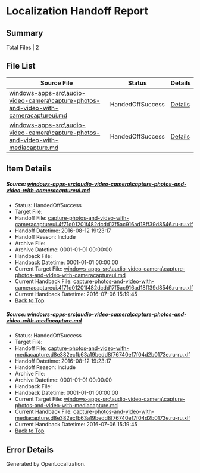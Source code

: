 # <a name='report-top'></a> Localization Handoff Report

## Summary
 Total Files | 2

## File List
 Source File | Status | Details 
 ----------- | ------ | ------- 
 [windows-apps-src\audio-video-camera\capture-photos-and-video-with-cameracaptureui.md](https://github.com/Microsoft/windows-apps/blob/b4bf4d74ae291186100a553a90fd93f890b8ece4/windows-apps-src/audio-video-camera/capture-photos-and-video-with-cameracaptureui.md) | HandedOffSuccess | [Details](#fea1c2f8f52ec9ac485d9a4846cc0661243a7ccc161)
 [windows-apps-src\audio-video-camera\capture-photos-and-video-with-mediacapture.md](https://github.com/Microsoft/windows-apps/blob/f42a093a42f43177f70c418c65a250b38e3dcd58/windows-apps-src/audio-video-camera/capture-photos-and-video-with-mediacapture.md) | HandedOffSuccess | [Details](#8e3ff7b37e0b5883d5e84ab5440bec78e35dd772162)

## Item Details
##### <a name='fea1c2f8f52ec9ac485d9a4846cc0661243a7ccc161'></a> Source: [windows-apps-src\audio-video-camera\capture-photos-and-video-with-cameracaptureui.md](https://github.com/Microsoft/windows-apps/blob/b4bf4d74ae291186100a553a90fd93f890b8ece4/windows-apps-src/audio-video-camera/capture-photos-and-video-with-cameracaptureui.md)
* Status: HandedOffSuccess
* Target File: 
* Handoff File: [capture-photos-and-video-with-cameracaptureui.4f71d01201f482dcdd17f5ac916ad18ff39d8546.ru-ru.xlf](https://github.com/Microsoft/WDG.handoff/blob/1c463d7ca34e7778f26ccf31af849eb0b600b340/ol-handoff/Microsoft/windows-apps.ru-ru/master/capture-photos-and-video-with-cameracaptureui.4f71d01201f482dcdd17f5ac916ad18ff39d8546.ru-ru.xlf)
* Handoff Datetime: 2016-08-12 19:23:17
* Handoff Reason: Include
* Archive File: 
* Archive Datetime: 0001-01-01 00:00:00
* Handback File: 
* Handback Datetime: 0001-01-01 00:00:00
* Current Target File: [windows-apps-src\audio-video-camera\capture-photos-and-video-with-cameracaptureui.md](https://github.com/Microsoft/windows-apps.ru-ru/blob/93f7daed53c2f646ab9c83858aa28237022d818d/windows-apps-src/audio-video-camera/capture-photos-and-video-with-cameracaptureui.md)
* Current Handback File: [capture-photos-and-video-with-cameracaptureui.4f71d01201f482dcdd17f5ac916ad18ff39d8546.ru-ru.xlf](https://github.com/Microsoft/WDG.handback/blob/d3d0e23c0b6ca1c844ba3c34aead5291de8d3362/ol-handback/Microsoft/windows-apps.ru-ru/master/capture-photos-and-video-with-cameracaptureui.4f71d01201f482dcdd17f5ac916ad18ff39d8546.ru-ru.xlf)
* Current Handback Datetime: 2016-07-06 15:19:45
* [Back to Top](#report-top)

##### <a name='8e3ff7b37e0b5883d5e84ab5440bec78e35dd772162'></a> Source: [windows-apps-src\audio-video-camera\capture-photos-and-video-with-mediacapture.md](https://github.com/Microsoft/windows-apps/blob/f42a093a42f43177f70c418c65a250b38e3dcd58/windows-apps-src/audio-video-camera/capture-photos-and-video-with-mediacapture.md)
* Status: HandedOffSuccess
* Target File: 
* Handoff File: [capture-photos-and-video-with-mediacapture.d8e382ecfb63a19bedd8f76740ef7f04d2b0173e.ru-ru.xlf](https://github.com/Microsoft/WDG.handoff/blob/1c463d7ca34e7778f26ccf31af849eb0b600b340/ol-handoff/Microsoft/windows-apps.ru-ru/master/capture-photos-and-video-with-mediacapture.d8e382ecfb63a19bedd8f76740ef7f04d2b0173e.ru-ru.xlf)
* Handoff Datetime: 2016-08-12 19:23:17
* Handoff Reason: Include
* Archive File: 
* Archive Datetime: 0001-01-01 00:00:00
* Handback File: 
* Handback Datetime: 0001-01-01 00:00:00
* Current Target File: [windows-apps-src\audio-video-camera\capture-photos-and-video-with-mediacapture.md](https://github.com/Microsoft/windows-apps.ru-ru/blob/93f7daed53c2f646ab9c83858aa28237022d818d/windows-apps-src/audio-video-camera/capture-photos-and-video-with-mediacapture.md)
* Current Handback File: [capture-photos-and-video-with-mediacapture.d8e382ecfb63a19bedd8f76740ef7f04d2b0173e.ru-ru.xlf](https://github.com/Microsoft/WDG.handback/blob/d3d0e23c0b6ca1c844ba3c34aead5291de8d3362/ol-handback/Microsoft/windows-apps.ru-ru/master/capture-photos-and-video-with-mediacapture.d8e382ecfb63a19bedd8f76740ef7f04d2b0173e.ru-ru.xlf)
* Current Handback Datetime: 2016-07-06 15:19:45
* [Back to Top](#report-top)


## Error Details

Generated by OpenLocalization.
